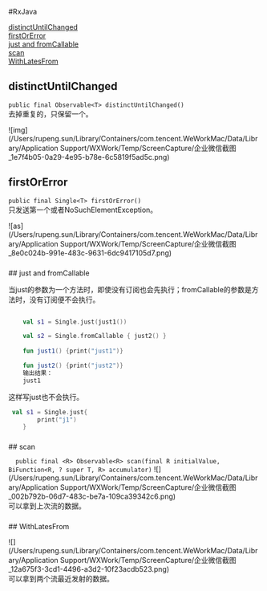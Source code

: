 
#RxJava

[distinctUntilChanged](#1)  
 [firstOrError](#2)   
 [just and fromCallable](#3)  
 [scan](#4)  
 [WithLatesFrom](#5)

<h3 id="1"></h3>

## distinctUntilChanged

   `public final Observable<T> distinctUntilChanged()`  
     去掉重复的，只保留一个。
   
   ![img](/Users/rupeng.sun/Library/Containers/com.tencent.WeWorkMac/Data/Library/Application Support/WXWork/Temp/ScreenCapture/企业微信截图_1e7f4b05-0a29-4e95-b78e-6c5819f5ad5c.png)
   
 
   
   
<h3 id="2"></h3>

## firstOrError

`public final Single<T> firstOrError()`  
只发送第一个或者NoSuchElementException。
   
   ![as](/Users/rupeng.sun/Library/Containers/com.tencent.WeWorkMac/Data/Library/Application Support/WXWork/Temp/ScreenCapture/企业微信截图_8e0c024b-991e-483c-9631-6dc9417105d7.png)
   
   
<h3 id="3"></h3>
## just and fromCallable

当just的参数为一个方法时，即使没有订阅也会先执行；fromCallable的参数是方法时，没有订阅便不会执行。

```kotlin

    val s1 = Single.just(just1())

    val s2 = Single.fromCallable { just2() }
    
    fun just1() {print("just1")}

    fun just2() {print("just2")}
	输出结果：
	just1
```

这样写just也不会执行。

```kotlin
 val s1 = Single.just{
        print("j1")
    }

```

<h3 id="4"></h3>
## scan

`  public final <R> Observable<R> scan(final R initialValue, BiFunction<R, ? super T, R> accumulator)` 
![](/Users/rupeng.sun/Library/Containers/com.tencent.WeWorkMac/Data/Library/Application Support/WXWork/Temp/ScreenCapture/企业微信截图_002b792b-06d7-483c-be7a-109ca39342c6.png)  
可以拿到上次流的数据。


<h3 id="5"></h3>
## WithLatesFrom


![](/Users/rupeng.sun/Library/Containers/com.tencent.WeWorkMac/Data/Library/Application Support/WXWork/Temp/ScreenCapture/企业微信截图_12a675f3-3cd1-4496-a3d2-10f23acdb523.png)  
可以拿到两个流最近发射的数据。